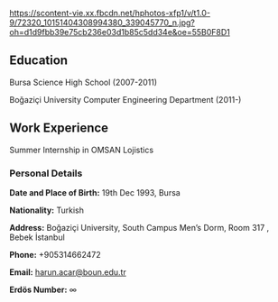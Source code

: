https://scontent-vie.xx.fbcdn.net/hphotos-xfp1/v/t1.0-9/72320_10151404308994380_339045770_n.jpg?oh=d1d9fbb39e75cb236e03d1b85c5dd34e&oe=55B0F8D1


## Education ##

Bursa Science High School (2007-2011)

Boğaziçi University Computer Engineering Department (2011-)

## Work Experience ##

Summer Internship in OMSAN Lojistics

### Personal Details ###

**Date and Place of Birth:**
19th Dec 1993, Bursa

**Nationality:**
Turkish

**Address:**
Boğaziçi University, South Campus Men’s Dorm, Room 317 , Bebek İstanbul

**Phone:**
+905314662472

**Email:**
harun.acar@boun.edu.tr

**Erdös Number:**
∞